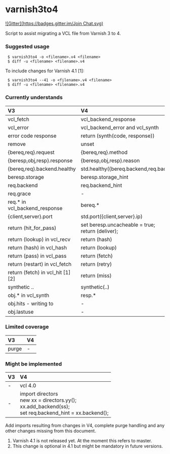 varnish3to4
===========

[![Gitter](https://badges.gitter.im/Join Chat.svg)](https://gitter.im/fgsch/varnish3to4?utm_source=badge&utm_medium=badge&utm_campaign=pr-badge&utm_content=badge)

Script to assist migrating a VCL file from Varnish 3 to 4.

### Suggested usage

```
 $ varnish3to4 -o <filename>.v4 <filename>
 $ diff -u <filename> <filename>.v4
```

To include changes for Varnish 4.1 [1]:

```
 $ varnish3to4 --41 -o <filename>.v4 <filename>
 $ diff -u <filename> <filename>.v4
```

### Currently understands

V3 | V4
:-- | :--
vcl_fetch | vcl_backend_response
vcl_error | vcl_backend_error and vcl_synth
error code response | return (synth(code, response))
remove | unset
{bereq,req}.request | {bereq,req}.method
{beresp,obj,resp}.response | {beresp,obj,resp}.reason
{bereq,req}.backend.healthy | std.healthy({bereq.backend,req.backend_hint})
beresp.storage | beresp.storage_hint
req.backend | req.backend_hint
req.grace | -
req.* in vcl_backend_response | bereq.*
{client,server}.port | std.port({client,server}.ip)
return (hit_for_pass) | set beresp.uncacheable = true;<br/>return (deliver);
return (lookup) in vcl_recv | return (hash)
return (hash) in vcl_hash | return (lookup)
return (pass) in vcl_pass | return (fetch)
return (restart) in vcl_fetch | return (retry)
return (fetch) in vcl_hit [1][2] | return (miss)
synthetic .. | synthetic(..)
obj.* in vcl_synth | resp.*
obj.hits - writing to | -
obj.lastuse | -

### Limited coverage

V3 | V4
:-- | :--
purge | -

### Might be implemented

V3 | V4
:-- | :--
- | vcl 4.0
- | import directors<br/>new xx = directors.yy();<br/>xx.add_backend(ss);<br/>set req.backend_hint = xx.backend();

Add imports resulting from changes in V4, complete purge handling and
any other changes missing from this document.

1. Varnish 4.1 is not released yet. At the moment this refers to master.
2. This change is optional in 4.1 but might be mandatory in future versions.
